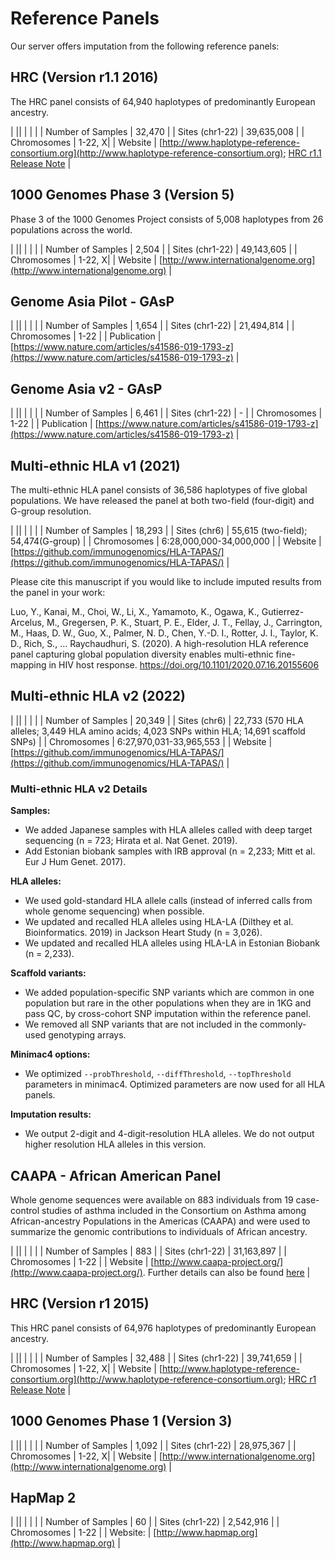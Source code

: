 # Reference Panels

Our server offers imputation from the following reference panels:


## HRC (Version r1.1 2016)

The HRC panel consists of 64,940 haplotypes of predominantly European ancestry.

| ||
| | |
| Number of Samples | 32,470 |
| Sites (chr1-22) | 39,635,008 |
| Chromosomes | 1-22, X|
| Website | [http://www.haplotype-reference-consortium.org](http://www.haplotype-reference-consortium.org); [HRC r1.1 Release Note](https://imputationserver.sph.umich.edu/start.html#!pages/hrc-r1.1) |

## 1000 Genomes Phase 3 (Version 5)

Phase 3 of the 1000 Genomes Project consists of 5,008 haplotypes from 26 populations across the world.

| ||
| | |
| Number of Samples | 2,504 |
| Sites (chr1-22) | 49,143,605 |
| Chromosomes | 1-22, X|
| Website | [http://www.internationalgenome.org](http://www.internationalgenome.org) |



## Genome Asia Pilot - GAsP

| ||
| | |
| Number of Samples | 1,654 |
| Sites (chr1-22) | 21,494,814 |
| Chromosomes | 1-22 |
| Publication | [https://www.nature.com/articles/s41586-019-1793-z](https://www.nature.com/articles/s41586-019-1793-z) |

## Genome Asia v2 - GAsP

| ||
| | |
| Number of Samples | 6,461 |
| Sites (chr1-22) | - |
| Chromosomes | 1-22 |
| Publication | [https://www.nature.com/articles/s41586-019-1793-z](https://www.nature.com/articles/s41586-019-1793-z) |


## Multi-ethnic HLA v1 (2021)

The multi-ethnic HLA panel consists of 36,586 haplotypes of five global populations. We have released the panel at both two-field (four-digit) and G-group resolution.

| ||
| | |
| Number of Samples | 18,293 |
| Sites (chr6) | 55,615 (two-field); 54,474(G-group) |
| Chromosomes | 6:28,000,000-34,000,000 |
| Website | [https://github.com/immunogenomics/HLA-TAPAS/](https://github.com/immunogenomics/HLA-TAPAS/) |

Please cite this manuscript if you would like to include imputed results from the panel in  your work:

Luo, Y., Kanai, M., Choi, W., Li, X., Yamamoto, K., Ogawa, K., Gutierrez-Arcelus, M., Gregersen, P. K., Stuart, P. E., Elder, J. T., Fellay, J., Carrington, M., Haas, D. W., Guo, X., Palmer, N. D., Chen, Y.-D. I., Rotter, J. I., Taylor, K. D., Rich, S., … Raychaudhuri, S. (2020). A high-resolution HLA reference panel capturing global population diversity enables multi-ethnic fine-mapping in HIV host response. https://doi.org/10.1101/2020.07.16.20155606

## Multi-ethnic HLA v2 (2022)

| ||
| | |
| Number of Samples | 20,349 |
| Sites (chr6) | 22,733 (570 HLA alleles; 3,449 HLA amino acids; 4,023 SNPs within HLA; 14,691 scaffold SNPs) |
| Chromosomes | 6:27,970,031-33,965,553 |
| Website | [https://github.com/immunogenomics/HLA-TAPAS/](https://github.com/immunogenomics/HLA-TAPAS/) |

### Multi-ethnic HLA v2 Details

**Samples:**

  - We added Japanese samples with HLA alleles called with deep target sequencing (n = 723; Hirata et al. Nat Genet. 2019).
  - Add Estonian biobank samples with IRB approval (n = 2,233; Mitt et al. Eur J Hum Genet. 2017).

**HLA alleles:**

  - We used gold-standard HLA allele calls (instead of inferred calls from whole genome sequencing) when possible.
  - We updated and recalled HLA alleles using HLA-LA (Dilthey et al. Bioinformatics. 2019) in Jackson Heart Study (n = 3,026).
  - We updated and recalled HLA alleles using HLA-LA in Estonian Biobank (n = 2,233).

**Scaffold variants:**

  - We added population-specific SNP variants which are common in one population but rare in the other populations when they are in 1KG and pass QC, by cross-cohort SNP imputation within the reference panel.
  - We removed all SNP variants that are not included in the commonly-used genotyping arrays.

**Minimac4 options:**

  - We optimized `--probThreshold`, `--diffThreshold`, `--topThreshold` parameters in minimac4. Optimized parameters are now used for all HLA panels.

**Imputation results:**

  - We output 2-digit and 4-digit-resolution HLA alleles. We do not output higher resolution HLA alleles in this version.

## CAAPA - African American Panel

  Whole genome sequences were available on 883 individuals from 19 case-control studies of asthma included in the Consortium on Asthma among African-ancestry Populations in the Americas (CAAPA) and were used to summarize the genomic contributions to individuals of African ancestry.

  | ||
  | | |
  | Number of Samples | 883 |
  | Sites (chr1-22) | 31,163,897 |
  | Chromosomes | 1-22 |
  | Website | [http://www.caapa-project.org/](http://www.caapa-project.org/). Further details can also be found [here](https://imputationserver.sph.umich.edu/start.html#!pages/caapa) |


## HRC (Version r1 2015)

This HRC panel consists of 64,976 haplotypes of predominantly European ancestry.

| ||
| | |
| Number of Samples | 32,488 |
| Sites (chr1-22) | 39,741,659 |
| Chromosomes | 1-22, X|
| Website | [http://www.haplotype-reference-consortium.org](http://www.haplotype-reference-consortium.org); [HRC r1 Release Note](https://imputationserver.sph.umich.edu/start.html#!pages/hrc) |

## 1000 Genomes Phase 1 (Version 3)

| ||
| | |
| Number of Samples | 1,092 |
| Sites (chr1-22) | 28,975,367 |
| Chromosomes | 1-22, X|
| Website | [http://www.internationalgenome.org](http://www.internationalgenome.org) |

## HapMap 2

| ||
| | |
| Number of Samples | 60 |
| Sites (chr1-22) | 2,542,916 |
| Chromosomes | 1-22 |
| Website: | [http://www.hapmap.org](http://www.hapmap.org) |
